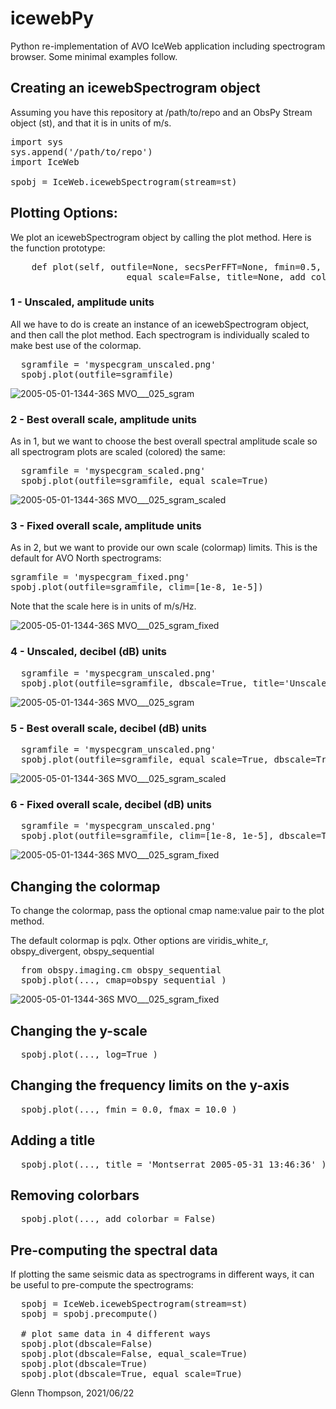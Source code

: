 # icewebPy
Python re-implementation of AVO IceWeb application including spectrogram browser. Some minimal examples follow.

## Creating an icewebSpectrogram object

Assuming you have this repository at /path/to/repo and an ObsPy Stream object (st), and that it is in units of m/s.

<pre>
import sys
sys.append('/path/to/repo')
import IceWeb

spobj = IceWeb.icewebSpectrogram(stream=st)
</pre>

## Plotting Options:

We plot an icewebSpectrogram object by calling the plot method. Here is the function prototype:

<pre>
    def plot(self, outfile=None, secsPerFFT=None, fmin=0.5, fmax=20.0, log=False, cmap=pqlx, clim=None, \
                      equal_scale=False, title=None, add_colorbar=True, precompute=False, dbscale=True)
</pre>




### 1 - Unscaled, amplitude units

All we have to do is create an instance of an icewebSpectrogram object, and then call the plot method. Each spectrogram is individually scaled to make best use of the colormap.

<pre>
  sgramfile = 'myspecgram_unscaled.png'
  spobj.plot(outfile=sgramfile)
</pre>

![2005-05-01-1344-36S MVO___025_sgram](https://user-images.githubusercontent.com/233816/122985285-fc224d80-d36b-11eb-8c07-36480b9f4234.png)

### 2 - Best overall scale, amplitude units

As in 1, but we want to choose the best overall spectral amplitude scale so all spectrogram plots are scaled (colored) the same:

<pre>
  sgramfile = 'myspecgram_scaled.png'
  spobj.plot(outfile=sgramfile, equal_scale=True)
</pre>

![2005-05-01-1344-36S MVO___025_sgram_scaled](https://user-images.githubusercontent.com/233816/122985327-0a706980-d36c-11eb-8ef8-7e7dbc8eb96a.png)


### 3 - Fixed overall scale, amplitude units

As in 2, but we want to provide our own scale (colormap) limits. This is the default for AVO North spectrograms:

<pre>
sgramfile = 'myspecgram_fixed.png'
spobj.plot(outfile=sgramfile, clim=[1e-8, 1e-5])
</pre>

Note that the scale here is in units of m/s/Hz. 

![2005-05-01-1344-36S MVO___025_sgram_fixed](https://user-images.githubusercontent.com/233816/122985344-0fcdb400-d36c-11eb-9a6e-2d57047f38d4.png)



### 4 -  Unscaled, decibel (dB) units 
<pre>
  sgramfile = 'myspecgram_unscaled.png'
  spobj.plot(outfile=sgramfile, dbscale=True, title='Unscaled')
</pre>

![2005-05-01-1344-36S MVO___025_sgram](https://user-images.githubusercontent.com/233816/122984730-55d64800-d36b-11eb-92a9-40b6d3f7c6c0.png)



### 5 -  Best overall scale, decibel (dB) units
<pre>
  sgramfile = 'myspecgram_unscaled.png'
  spobj.plot(outfile=sgramfile, equal_scale=True, dbscale=True, title='Scaled')
</pre>

![2005-05-01-1344-36S MVO___025_sgram_scaled](https://user-images.githubusercontent.com/233816/122984751-5bcc2900-d36b-11eb-8374-cb812576db0c.png)



### 6 -  Fixed overall scale, decibel (dB) units
<pre>
  sgramfile = 'myspecgram_unscaled.png'
  spobj.plot(outfile=sgramfile, clim=[1e-8, 1e-5], dbscale=True, title='Fixed')
</pre>

![2005-05-01-1344-36S MVO___025_sgram_fixed](https://user-images.githubusercontent.com/233816/122984777-62f33700-d36b-11eb-8f62-10e759cbd092.png)



## Changing the colormap
To change the colormap, pass the optional cmap name:value pair to the plot method.

The default colormap is pqlx. Other options are viridis_white_r, obspy_divergent, obspy_sequential

<pre>
  from obspy.imaging.cm obspy_sequential
  spobj.plot(..., cmap=obspy_sequential )
</pre>

![2005-05-01-1344-36S MVO___025_sgram_fixed](https://user-images.githubusercontent.com/233816/122985952-c5990280-d36c-11eb-8a71-e316f65e5672.png)


## Changing the y-scale
<pre>
  spobj.plot(..., log=True )
</pre>

## Changing the frequency limits on the y-axis
<pre>
  spobj.plot(..., fmin = 0.0, fmax = 10.0 )
</pre>

## Adding a title
<pre>
  spobj.plot(..., title = 'Montserrat 2005-05-31 13:46:36' )
</pre>

## Removing colorbars
<pre>
  spobj.plot(..., add_colorbar = False)
</pre>

## Pre-computing the spectral data

If plotting the same seismic data as spectrograms in different ways, it can be useful to pre-compute the spectrograms:

<pre>
  spobj = IceWeb.icewebSpectrogram(stream=st)
  spobj = spobj.precompute()
  
  # plot same data in 4 different ways
  spobj.plot(dbscale=False)
  spobj.plot(dbscale=False, equal_scale=True)
  spobj.plot(dbscale=True)
  spobj.plot(dbscale=True, equal_scale=True)
</pre>


Glenn Thompson, 2021/06/22

